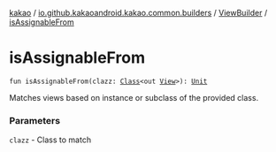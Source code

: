 [kakao](../../index.md) / [io.github.kakaoandroid.kakao.common.builders](../index.md) / [ViewBuilder](index.md) / [isAssignableFrom](./is-assignable-from.md)

# isAssignableFrom

`fun isAssignableFrom(clazz: `[`Class`](https://developer.android.com/reference/java/lang/Class.html)`<out `[`View`](https://developer.android.com/reference/android/view/View.html)`>): `[`Unit`](https://kotlinlang.org/api/latest/jvm/stdlib/kotlin/-unit/index.html)

Matches views based on instance or subclass of the provided class.

### Parameters

`clazz` - Class to match